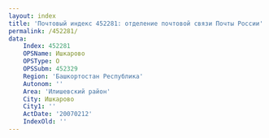 ```yaml
---
layout: index
title: 'Почтовый индекс 452281: отделение почтовой связи Почты России'
permalink: /452281/
data:
    Index: 452281
    OPSName: Ишкарово
    OPSType: О
    OPSSubm: 452329
    Region: 'Башкортостан Республика'
    Autonom: ''
    Area: 'Илишевский район'
    City: Ишкарово
    City1: ''
    ActDate: '20070212'
    IndexOld: ''
---
```

